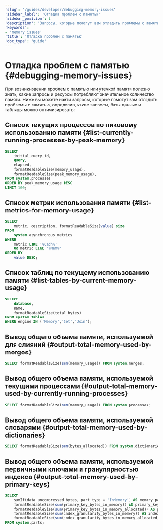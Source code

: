 ```yaml
---
'slug': '/guides/developer/debugging-memory-issues'
'sidebar_label': 'Отладка проблем с памятью'
'sidebar_position': 1
'description': 'Запросы, которые помогут вам отладить проблемы с памятью.'
'keywords':
- 'memory issues'
'title': 'Отладка проблем с памятью'
'doc_type': 'guide'
---
```



# Отладка проблем с памятью {#debugging-memory-issues}

При возникновении проблем с памятью или утечкой памяти полезно знать, какие запросы и ресурсы потребляют значительное количество памяти. Ниже вы можете найти запросы, которые помогут вам отладить проблемы с памятью, определив, какие запросы, базы данных и таблицы можно оптимизировать:

## Список текущих процессов по пиковому использованию памяти {#list-currently-running-processes-by-peak-memory}

```sql
SELECT
    initial_query_id,
    query,
    elapsed,
    formatReadableSize(memory_usage),
    formatReadableSize(peak_memory_usage),
FROM system.processes
ORDER BY peak_memory_usage DESC
LIMIT 100;
```

## Список метрик использования памяти {#list-metrics-for-memory-usage}

```sql
SELECT
    metric, description, formatReadableSize(value) size
FROM
    system.asynchronous_metrics
WHERE
    metric LIKE '%Cach%'
    OR metric LIKE '%Mem%'
ORDER BY
    value DESC;
```

## Список таблиц по текущему использованию памяти {#list-tables-by-current-memory-usage}

```sql
SELECT
    database,
    name,
    formatReadableSize(total_bytes)
FROM system.tables
WHERE engine IN ('Memory','Set','Join');
```

## Вывод общего объема памяти, используемой для слияний {#output-total-memory-used-by-merges}

```sql
SELECT formatReadableSize(sum(memory_usage)) FROM system.merges;
```

## Вывод общего объема памяти, используемой текущими процессами {#output-total-memory-used-by-currently-running-processes}

```sql
SELECT formatReadableSize(sum(memory_usage)) FROM system.processes;
```

## Вывод общего объема памяти, используемой словарями {#output-total-memory-used-by-dictionaries}

```sql
SELECT formatReadableSize(sum(bytes_allocated)) FROM system.dictionaries;
```

## Вывод общего объема памяти, используемой первичными ключами и гранулярностью индекса {#output-total-memory-used-by-primary-keys}

```sql
SELECT
    sumIf(data_uncompressed_bytes, part_type = 'InMemory') AS memory_parts,
    formatReadableSize(sum(primary_key_bytes_in_memory)) AS primary_key_bytes_in_memory,
    formatReadableSize(sum(primary_key_bytes_in_memory_allocated)) AS primary_key_bytes_in_memory_allocated,
    formatReadableSize(sum(index_granularity_bytes_in_memory)) AS index_granularity_bytes_in_memory,
    formatReadableSize(sum(index_granularity_bytes_in_memory_allocated)) AS index_granularity_bytes_in_memory_allocated
FROM system.parts;
```
